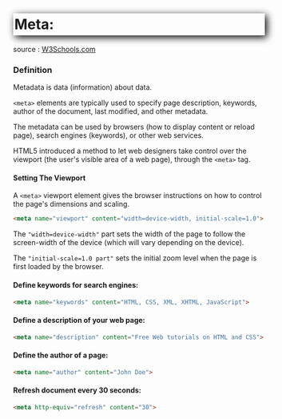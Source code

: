 <style>

h1 {
    /* offset-x | offset-y | blur-radius | color */
    box-shadow: 4px 4px 15px black;
    /* top | right | bottom | left */
    padding: 5px 0px 5px 2.5px;
}

</style>

# Meta:
source : [W3Schools.com](https://www.w3schools.com/tags/tag_meta.asp)
### **Definition**
Metadata is data (information) about data.

```<meta>``` elements are typically used to specify page description, keywords, author of the document, last modified, and other metadata.

The metadata can be used by browsers (how to display content or reload page), search engines (keywords), or other web services.

HTML5 introduced a method to let web designers take control over the viewport (the user's visible area of a web page), through the ```<meta>``` tag.

#### Setting The Viewport
A ```<meta>``` viewport element gives the browser instructions on how to control the page's dimensions and scaling.
```html
<meta name="viewport" content="width=device-width, initial-scale=1.0">
```
The ```"width=device-width"``` part sets the width of the page to follow the screen-width of the device (which will vary depending on the device).

The ```"initial-scale=1.0 part"``` sets the initial zoom level when the page is first loaded by the browser.

#### Define keywords for search engines:
```html
<meta name="keywords" content="HTML, CSS, XML, XHTML, JavaScript">
```
#### Define a description of your web page:
```html
<meta name="description" content="Free Web tutorials on HTML and CSS">
```
#### Define the author of a page:
```html
<meta name="author" content="John Doe">
```
#### Refresh document every 30 seconds:
```html
<meta http-equiv="refresh" content="30">
```